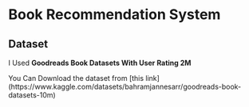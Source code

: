 # Book Recommendation System

## Dataset
<p>I Used <b>Goodreads Book Datasets With User Rating 2M</b></p>
<p>You Can Download the dataset from [this link](https://www.kaggle.com/datasets/bahramjannesarr/goodreads-book-datasets-10m)</p>
